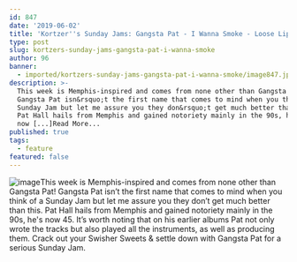 ```yaml
---
id: 847
date: '2019-06-02'
title: 'Kortzer''s Sunday Jams: Gangsta Pat - I Wanna Smoke - Loose Lips'
type: post
slug: kortzers-sunday-jams-gangsta-pat-i-wanna-smoke
author: 96
banner:
  - imported/kortzers-sunday-jams-gangsta-pat-i-wanna-smoke/image847.jpeg
description: >-
  This week is Memphis-inspired and comes from none other than Gangsta Pat!
  Gangsta Pat isn&rsquo;t the first name that comes to mind when you think of a
  Sunday Jam but let me assure you they don&rsquo;t get much better than this.
  Pat Hall hails from Memphis and gained notoriety mainly in the 90s, he&#39;s
  now [...]Read More...
published: true
tags:
  - feature
featured: false
---
```

![image](../imported/kortzers-sunday-jams-gangsta-pat-i-wanna-smoke/image847.jpeg)This week is Memphis-inspired and comes from none other than Gangsta Pat! Gangsta Pat isn’t the first name that comes to mind when you think of a Sunday Jam but let me assure you they don’t get much better than this. Pat Hall hails from Memphis and gained notoriety mainly in the 90s, he's now 45. It’s worth noting that on his earlier albums Pat not only wrote the tracks but also played all the instruments, as well as producing them. Crack out your Swisher Sweets & settle down with Gangsta Pat for a serious Sunday Jam.
